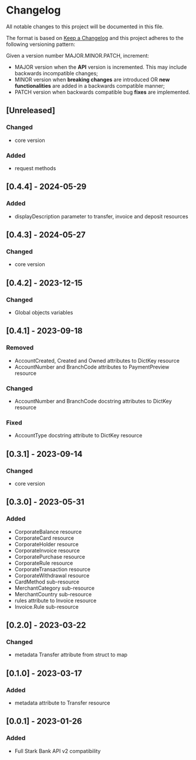 # Changelog

All notable changes to this project will be documented in this file.

The format is based on [Keep a Changelog](https://keepachangelog.com/en/1.0.0/)
and this project adheres to the following versioning pattern:

Given a version number MAJOR.MINOR.PATCH, increment:

- MAJOR version when the **API** version is incremented. This may include backwards incompatible changes;
- MINOR version when **breaking changes** are introduced OR **new functionalities** are added in a backwards compatible manner;
- PATCH version when backwards compatible bug **fixes** are implemented.


## [Unreleased]
### Changed
- core version
### Added
- request methods

## [0.4.4] - 2024-05-29
### Added
- displayDescription parameter to transfer, invoice and deposit resources

## [0.4.3] - 2024-05-27
### Changed
- core version

## [0.4.2] - 2023-12-15
### Changed
- Global objects variables

## [0.4.1] - 2023-09-18
### Removed 
- AccountCreated, Created and Owned attributes to DictKey resource
- AccountNumber and BranchCode attributes to PaymentPreview resource
### Changed
- AccountNumber and BranchCode docstring attributes to DictKey resource
### Fixed
- AccountType docstring attribute to DictKey resource

## [0.3.1] - 2023-09-14
### Changed
- core version

## [0.3.0] - 2023-05-31
### Added
- CorporateBalance resource
- CorporateCard resource
- CorporateHolder resource
- CorporateInvoice resource
- CorporatePurchase resource
- CorporateRule resource
- CorporateTransaction resource
- CorporateWithdrawal resource
- CardMethod sub-resource
- MerchantCategory sub-resource
- MerchantCountry sub-resource
- rules attribute to Invoice resource
- Invoice.Rule sub-resource

## [0.2.0] - 2023-03-22
### Changed
- metadata Transfer attribute from struct to map

## [0.1.0] - 2023-03-17
### Added
- metadata attribute to Transfer resource

## [0.0.1] - 2023-01-26
### Added
- Full Stark Bank API v2 compatibility
